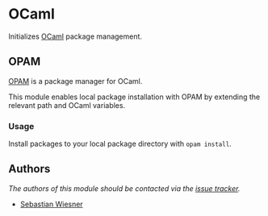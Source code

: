 OCaml
=====

Initializes [OCaml][1] package management.

OPAM
----

[OPAM][2] is a package manager for OCaml.

This module enables local package installation with OPAM by extending the
relevant path and OCaml variables.

### Usage

Install packages to your local package directory with `opam install`.

Authors
-------

*The authors of this module should be contacted via the [issue tracker][3].*

  - [Sebastian Wiesner](https://github.com/lunaryorn)

[1]: http://ocaml.org/
[2]: http://opam.ocamlpro.com/
[3]: https://github.com/sorin-ionescu/prezto/issues
